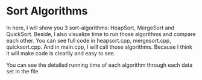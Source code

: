 # Sort Algorithms
In here, I will show you 3 sort-algorithms: HeapSort, MergeSort and QuickSort.
Beside, I also visualize time to run those algorithms and compare each other.
You can see full code in heapsort.cpp, mergesort.cpp, quicksort.cpp. And in main.cpp, I will call those algorithms. Because I think it will make code is clearlly and easy to see.

You can see the detailed running time of each algorithm through each data set in the file
